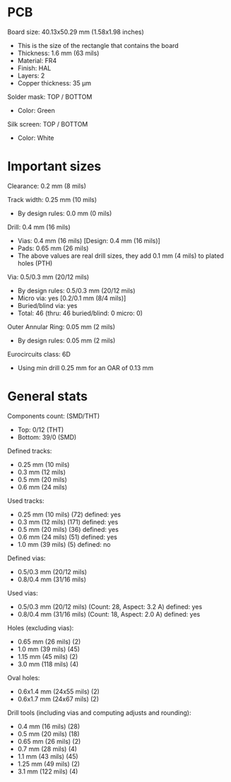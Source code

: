 # PCB

Board size: 40.13x50.29 mm (1.58x1.98 inches)

- This is the size of the rectangle that contains the board
- Thickness: 1.6 mm (63 mils)
- Material: FR4
- Finish: HAL
- Layers: 2
- Copper thickness: 35 µm

Solder mask: TOP / BOTTOM

- Color: Green

Silk screen: TOP / BOTTOM

- Color: White


# Important sizes

Clearance: 0.2 mm (8 mils)

Track width: 0.25 mm (10 mils)

- By design rules: 0.0 mm (0 mils)

Drill: 0.4 mm (16 mils)

- Vias: 0.4 mm (16 mils) [Design: 0.4 mm (16 mils)]
- Pads: 0.65 mm (26 mils)
- The above values are real drill sizes, they add 0.1 mm (4 mils) to plated holes (PTH)

Via: 0.5/0.3 mm (20/12 mils)

- By design rules: 0.5/0.3 mm (20/12 mils)
- Micro via: yes [0.2/0.1 mm (8/4 mils)]
- Buried/blind via: yes
- Total: 46 (thru: 46 buried/blind: 0 micro: 0)

Outer Annular Ring: 0.05 mm (2 mils)

- By design rules: 0.05 mm (2 mils)

Eurocircuits class: 6D
- Using min drill 0.25 mm for an OAR of 0.13 mm


# General stats

Components count: (SMD/THT)

- Top: 0/12 (THT)
- Bottom: 39/0 (SMD)

Defined tracks:

- 0.25 mm (10 mils)
- 0.3 mm (12 mils)
- 0.5 mm (20 mils)
- 0.6 mm (24 mils)

Used tracks:

- 0.25 mm (10 mils) (72) defined: yes
- 0.3 mm (12 mils) (171) defined: yes
- 0.5 mm (20 mils) (36) defined: yes
- 0.6 mm (24 mils) (51) defined: yes
- 1.0 mm (39 mils) (5) defined: no

Defined vias:

- 0.5/0.3 mm (20/12 mils)
- 0.8/0.4 mm (31/16 mils)

Used vias:

- 0.5/0.3 mm (20/12 mils) (Count: 28, Aspect: 3.2 A) defined: yes
- 0.8/0.4 mm (31/16 mils) (Count: 18, Aspect: 2.0 A) defined: yes

Holes (excluding vias):

- 0.65 mm (26 mils) (2)
- 1.0 mm (39 mils) (45)
- 1.15 mm (45 mils) (2)
- 3.0 mm (118 mils) (4)

Oval holes:

- 0.6x1.4 mm (24x55 mils) (2)
- 0.6x1.7 mm (24x67 mils) (2)

Drill tools (including vias and computing adjusts and rounding):

- 0.4 mm (16 mils) (28)
- 0.5 mm (20 mils) (18)
- 0.65 mm (26 mils) (2)
- 0.7 mm (28 mils) (4)
- 1.1 mm (43 mils) (45)
- 1.25 mm (49 mils) (2)
- 3.1 mm (122 mils) (4)




